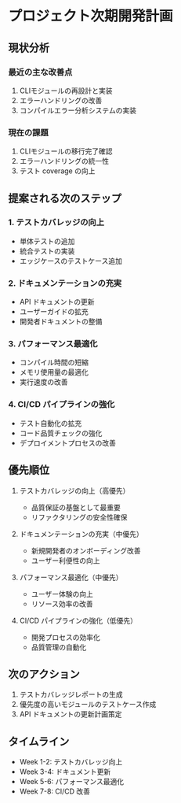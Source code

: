 # プロジェクト次期開発計画

## 現状分析

### 最近の主な改善点
1. CLIモジュールの再設計と実装
2. エラーハンドリングの改善
3. コンパイルエラー分析システムの実装

### 現在の課題
1. CLIモジュールの移行完了確認
2. エラーハンドリングの統一性
3. テスト coverage の向上

## 提案される次のステップ

### 1. テストカバレッジの向上
- 単体テストの追加
- 統合テストの実装
- エッジケースのテストケース追加

### 2. ドキュメンテーションの充実
- API ドキュメントの更新
- ユーザーガイドの拡充
- 開発者ドキュメントの整備

### 3. パフォーマンス最適化
- コンパイル時間の短縮
- メモリ使用量の最適化
- 実行速度の改善

### 4. CI/CD パイプラインの強化
- テスト自動化の拡充
- コード品質チェックの強化
- デプロイメントプロセスの改善

## 優先順位

1. テストカバレッジの向上（高優先）
   - 品質保証の基盤として最重要
   - リファクタリングの安全性確保

2. ドキュメンテーションの充実（中優先）
   - 新規開発者のオンボーディング改善
   - ユーザー利便性の向上

3. パフォーマンス最適化（中優先）
   - ユーザー体験の向上
   - リソース効率の改善

4. CI/CD パイプラインの強化（低優先）
   - 開発プロセスの効率化
   - 品質管理の自動化

## 次のアクション

1. テストカバレッジレポートの生成
2. 優先度の高いモジュールのテストケース作成
3. API ドキュメントの更新計画策定

## タイムライン

- Week 1-2: テストカバレッジ向上
- Week 3-4: ドキュメント更新
- Week 5-6: パフォーマンス最適化
- Week 7-8: CI/CD 改善 